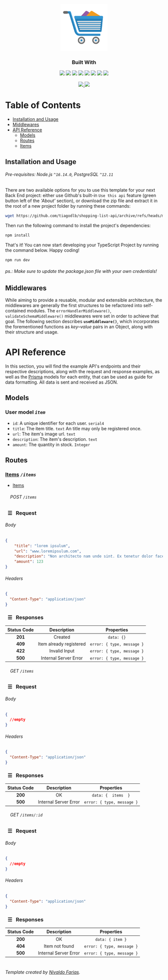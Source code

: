 <!-- This is a Shopping-List-API Repository, use as needed! -->

<!-- Project Summary -->

<br />

<div align="center">
   <img src="./info/cart.png" alt="shopping-list-api Logo" width="150"/>
</p>
  </a>

  <h3>Built With</h3>
    <img src="https://img.shields.io/badge/Heroku-430098?style=for-the-badge&logo=heroku&logoColor=white" height="30px"/>
    <img src="https://img.shields.io/badge/PostgreSQL-316192?style=for-the-badge&logo=postgresql&logoColor=white" height="30px"/>
    <img src="https://img.shields.io/badge/TypeScript-007ACC?style=for-the-badge&logo=typescript&logoColor=white" height="30px"/>
    <img src="https://img.shields.io/badge/Prisma-3982CE?style=for-the-badge&logo=Prisma&logoColor=white" height="30px"/>
    <img src="https://img.shields.io/badge/Node.js-43853D?style=for-the-badge&logo=node.js&logoColor=white" height="30px"/>  
    <img src="https://img.shields.io/badge/Express.js-404D59?style=for-the-badge&logo=express.js&logoColor=white" height="30px"/>
    <img src="https://img.shields.io/badge/JWT-323330?style=for-the-badge&logo=json-web-tokens&logoColor=pink" height="30px"/>
    <img src="https://img.shields.io/badge/JEST-207AFC?style=for-the-badge&logo=jest&logoColor=green" height="30px"/>
  </div>
  <!-- Badges source: https://dev.to/envoy_/150-badges-for-github-pnk -->
</div>

<br />

<div align="center">
  <a href="https://github.com/NivaldoFarias/typescript-project-template/releases/tag/v1.0.0" alt="Current template version badge">
    <img src="https://img.shields.io/github/package-json/v/NivaldoFarias/typescript-project-template?style=flat-square" />
  </a>
  <a href="https://github.com/NivaldoFarias/typescript-project-template/releases/tag/v1.0.0" alt="Current template version badge">
    <img src="https://img.shields.io/badge/license-MIT-%23A8D1FF?style=flat-square" />
  </a>
</div>

<!-- Table of Contents -->

# Table of Contents

- [Installation and Usage](#installation-and-usage)
- [Middlewares](#middlewares)
- [API Reference](#api-reference)
  - [Models](#models)
  - [Routes](#routes)
  - [Items](#items)

<!-- Installation and Usage -->

## Installation and Usage

###### Pre-requisites: Node.js `^16.14.0`, PostgreSQL `^12.11`

There are two available options for you to use this template for your next Back End project: either use Github's built-in `Use this api` feature (green button left of the _'About'_ section), or download the zip file and extract it in the root of a new project folder by running these commands:

```bash
wget https://github.com/tiagodlb/shopping-list-api/archive/refs/heads/main.zip
```

Then run the following command to install the project's dependencies:

```bash
npm install
```

That's it! You can now start developing your TypeScript Project by running the command below. Happy coding!

```bash
npm run dev
```

###### _ps.: Make sure to update the package.json file with your own credentials!_

<!-- Middlewares -->

## Middlewares

While aiming to provide a reusable, modular and extensible architecture, the middlewares are generally the first structures to be refactored into self-contained modules. The `errorHandlerMiddleware()`, `validateSchemaMiddleware()` middlewares were set in order to achieve that goal. The following section describes **`useMiddleware()`**, which incorporates the forementioned functions as _key–value_ pairs in an Object, along with their structure and usage.

# API Reference

In this section, you will find the example API's endpoints and their respective descriptions, along with the request and response examples, as well as the [Prisma](https://www.prisma.io/) models for each entity, that can be used as guide for data formatting. All data is sent and received as JSON.

<!-- Models -->

## Models

### User model _`item`_

- `id`: A unique identifier for each user. `serial4`
- `title`: The item title. `text`  An title may only be registered once.
- `url`: The item's image url. `text`
- `description`: The item's description. `text`
- `amount`: The quantity in stock. `Integer`

## Routes

### [Items](#items) _`/items`_

- [Items](#---post-and-get)

###### &nbsp; &nbsp; POST _`/items`_

### &nbsp; ☰ &nbsp; Request

###### Body

```json
{
    "title": "lorem ipsulum",
    "url": "www.loremipsulum.com",
    "description": "Non architecto nam unde sint. Ex tenetur dolor facere optilo aut consequatur. Ea laudantium reiciendis repellendus.",
    "amount": 123
}
```

###### Headers

```json
{
  "Content-Type": "application/json"
}
```

### &nbsp; ☰ &nbsp; Responses

| Status Code |       Description        |          Properties           |
| :---------: | :----------------------: | :---------------------------: |
|   **201**   |         Created          |          `data: {}`           |
|   **409**   | Item already registered | `error: { type, message }`     |
|   **422**   |      Invalid Input       | `error: { type, message }`    |
|   **500**   |  Internal Server Error   | `error: { type, message }`    |


###### &nbsp; &nbsp; GET _`/items`_

### &nbsp; ☰ &nbsp; Request

###### Body

```json
{
  //empty
}
```

###### Headers

```json
{
  "Content-Type": "application/json"
}
```

### &nbsp; ☰ &nbsp; Responses

| Status Code |      Description      |          Properties           |
| :---------: | :-------------------: | :---------------------------: |
|   **200**   |          OK           |       `data: {  items  }`     |
|   **500**   | Internal Server Error | `error: { type, message }`    |

###### &nbsp; &nbsp; GET _`/items/:id`_

### &nbsp; ☰ &nbsp; Request

###### Body

```json
{
  //empty
}
```

###### Headers

```json
{
  "Content-Type": "application/json"
}
```

### &nbsp; ☰ &nbsp; Responses

| Status Code |      Description      |          Properties           |
| :---------: | :-------------------: | :---------------------------: |
|   **200**   |          OK           |       `data: { item }`        |
|   **404**   |    Item not found     | `error: { type, message }`    |
|   **500**   | Internal Server Error | `error: { type, message }`    |

#

###### Template created by [Nivaldo Farias](https://github.com/NivaldoFarias/typescript-project-template).
